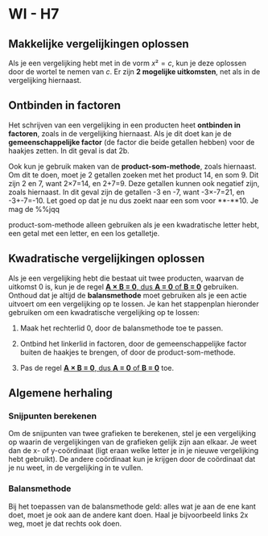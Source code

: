 # WI - H7

## Makkelijke vergelijkingen oplossen

Als je een vergelijking hebt met in de vorm $x² = c$, kun je deze oplossen door de wortel te nemen van $c$. Er zijn **2 mogelijke uitkomsten**, net als in de vergelijking hiernaast.

## Ontbinden in factoren

Het schrijven van een vergelijking in een producten heet **ontbinden in factoren**, zoals in de vergelijking hiernaast. Als je dit doet kan je de **gemeenschappelijke factor** (de factor die beide getallen hebben) voor de haakjes zetten. In dit geval is dat 2b.

Ook kun je gebruik maken van de **product-som-methode**, zoals hiernaast. Om dit te doen, moet je 2 getallen zoeken met het product 14, en som 9. Dit zijn 2 en 7, want 2×7=14, en 2+7=9. Deze getallen kunnen ook negatief zijn, zoals hiernaast. In dit geval zijn de getallen -3 en -7, want -3×-7=21, en -3+-7=-10. Let goed op dat je nu dus zoekt naar een som voor **-**10. Je mag de %%jqq

product-som-methode alleen gebruiken als je een kwadratische letter hebt, een getal met een letter, en een los getalletje.

## Kwadratische vergelijkingen oplossen

Als je een vergelijking hebt die bestaat uit twee producten, waarvan de uitkomst 0 is, kun je de regel <u>**A × B = 0**, dus **A = 0** of **B = 0**</u> gebruiken. Onthoud dat je altijd de **balansmethode** moet gebruiken als je een actie uitvoert om een vergelijking op te lossen. Je kan het stappenplan hieronder gebruiken om een kwadratische vergelijking op te lossen:

1. Maak het rechterlid 0, door de balansmethode toe te passen.

2. Ontbind het linkerlid in factoren, door de gemeenschappelijke factor buiten de haakjes te brengen, of door de product-som-methode.

3. Pas de regel <u>**A × B = 0**, dus **A = 0** of **B = 0**</u> toe.

## Algemene herhaling

### Snijpunten berekenen

Om de snijpunten van twee grafieken te berekenen, stel je een vergelijking op waarin de vergelijkingen van de grafieken gelijk zijn aan elkaar. Je weet dan de x- of y-coördinaat (ligt eraan welke letter je in je nieuwe vergelijking hebt gebruikt). De andere coördinaat kun je krijgen door de coördinaat dat je nu weet, in de vergelijking in te vullen.

### Balansmethode

Bij het toepassen van de balansmethode geld: alles wat je aan de ene kant doet, moet je ook aan de andere kant doen. Haal je bijvoorbeeld links 2x weg, moet je dat rechts ook doen.

##
